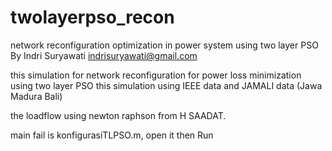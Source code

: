 # twolayerpso_recon
network reconfiguration optimization in power system using two layer PSO 
By Indri Suryawati
indrisuryawati@gmail.com

this simulation for network reconfiguration for power loss minimization using two layer PSO
this simulation using IEEE data and JAMALI data (Jawa Madura Bali)

the loadflow using newton raphson from H SAADAT.

main fail is konfigurasiTLPSO.m, open it then Run
